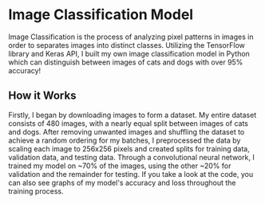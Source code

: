 # Image Classification Model

Image Classification is the process of analyzing pixel patterns in images in order to separates images into distinct classes. Utilizing the TensorFlow library and Keras API, I built my own image classification model in Python which can distinguish between images of cats and dogs with over 95% accuracy! 

## How it Works

Firstly, I began by downloading images to form a dataset. My entire dataset consists of 480 images, with a nearly equal split between images of cats and dogs. After removing unwanted images and shuffling the dataset to achieve a random ordering for my batches, I preprocessed the data by scaling each image to 256x256 pixels and created splits for training data, validation data, and testing data. Through a convolutional neural network, I trained my model on ~70% of the images, using the other ~20% for validation and the remainder for testing. If you take a look at the code, you can also see graphs of my model's accuracy and loss throughout the training process. 
